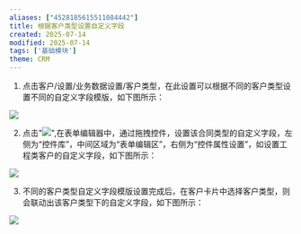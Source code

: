 ```yaml
---
aliases: ["4528185615511084442"]
title: 根据客户类型设置自定义字段
created: 2025-07-14
modified: 2025-07-14
tags: ['基础模块']
theme: CRM
---
```


1. 点击客户/设置/业务数据设置/客户类型，在此设置可以根据不同的客户类型设置不同的自定义字段模版，如下图所示：

![](61cce4c87fb9819bca47f84dc35d3018.jpg)

2. 点击"![](39f552b7b514e3975df9cc85567e3633.jpg)",在表单编辑器中，通过拖拽控件，设置该合同类型的自定义字段，左侧为“控件库”，中间区域为“表单编辑区”，右侧为“控件属性设置”，如设置工程类客户的自定义字段，如下图所示：

![](f35eb2c8bb3c6c534babc71e4ca385fb.jpg)

3. 不同的客户类型自定义字段模版设置完成后，在客户卡片中选择客户类型，则会联动出该客户类型下的自定义字段，如下图所示：

![](558540b0fc10a58ab3718e10cc61614a.jpg)